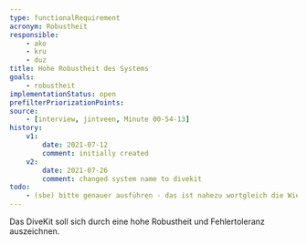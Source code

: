 ```yaml
---
type: functionalRequirement
acronym: Robustheit
responsible: 
    - ako
    - kru
    - duz
title: Hohe Robustheit des Systems
goals: 
    - robustheit
implementationStatus: open
prefilterPriorizationPoints:
source: 
    - [interview, jintveen, Minute 00-54-13]
history:
    v1:
        date: 2021-07-12
        comment: initially created
    v2:
        date: 2021-07-26
        comment: changed system name to divekit
todo:
    - (sbe) bitte genauer ausführen - das ist nahezu wortgleich die Wiederholung des Ziels. Welche Features braucht DiveKit, um das Ziel umzusetzen? Sonst bitte eher löschen, hat dann keinen Mehrwert. 
---
```


Das DiveKit soll sich durch eine hohe Robustheit und Fehlertoleranz auszeichnen.

